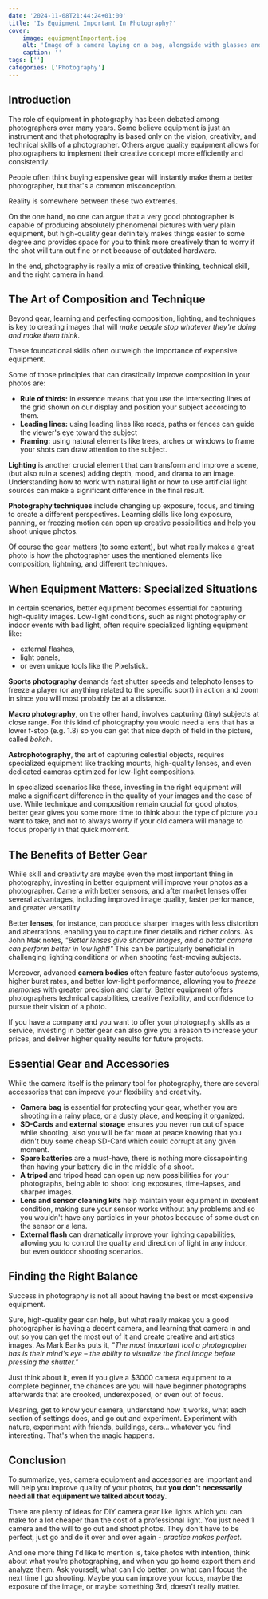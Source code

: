 ```yaml
---
date: '2024-11-08T21:44:24+01:00'
title: 'Is Equipment Important In Photography?'
cover:
    image: equipmentImportant.jpg
    alt: 'Image of a camera laying on a bag, alongside with glasses and a magnifier on a sunny day, somewhere in nature.'
    caption: ''
tags: ['']
categories: ['Photography']
---
```


## Introduction
The role of equipment in photography has been debated among photographers over many years. Some believe equipment is just an instrument and that photography is based only on the vision, creativity, and technical skills of a photographer. Others argue quality equipment allows for photographers to implement their creative concept more efficiently and consistently. 

People often think buying expensive gear will instantly make them a better photographer, but that's a common misconception.

Reality is somewhere between these two extremes. 

On the one hand, no one can argue that a very good photographer is capable of producing absolutely phenomenal pictures with very plain equipment, but high-quality gear definitely makes things easier to some degree and provides space for you to think more creatively than to worry if the shot will turn out fine or not because of outdated hardware. 

In the end, photography is really a mix of creative thinking, technical skill, and the right camera in hand.

## The Art of Composition and Technique
<!-- ![](/about.jpg) -->

Beyond gear, learning and perfecting composition, lighting, and techniques is key to creating images that will *make people stop whatever they're doing and make them think*.

These foundational skills often outweigh the importance of expensive equipment.

Some of those principles that can drastically improve composition in your photos are:
- **Rule of thirds:** in essence means that you use the intersecting lines of the grid shown on our display and position your subject according to them.
- **Leading lines:** using leading lines like roads, paths or fences can guide the viewer's eye toward the subject 
- **Framing:** using natural elements like trees, arches or windows to frame your shots can draw attention to the subject. 

**Lighting** is another crucial element that can transform and improve a scene, (but also ruin a scenes) adding depth, mood, and drama to an image. Understanding how to work with natural light or how to use artificial light sources can make a significant difference in the final result.

**Photography techniques** include changing up exposure, focus, and timing to create a different perspectives. Learning skills like long exposure, panning, or freezing motion can open up creative possibilities and help you shoot unique photos.

Of course the gear matters (to some extent), but what really makes a great photo is how the photographer uses the mentioned elements like composition, lightning, and different techniques.

## When Equipment Matters: Specialized Situations
In certain scenarios, better equipment becomes essential for capturing high-quality images. Low-light conditions, such as night photography or indoor events with bad light, often require specialized lighting equipment like:
- external flashes, 
- light panels, 
- or even unique tools like the Pixelstick. 

**Sports photography** demands fast shutter speeds and telephoto lenses to freeze a player (or anything related to the specific sport) in action and zoom in since you will most probably be at a distance. 

**Macro photography**, on the other hand, involves capturing (tiny) subjects at close range. For this kind of photography you would need a lens that has a lower f-stop (e.g. 1.8) so you can get that nice depth of field in the picture, called *bokeh*. 

**Astrophotography**, the art of capturing celestial objects, requires specialized equipment like tracking mounts, high-quality lenses, and even dedicated cameras optimized for low-light compositions.

In specialized scenarios like these, investing in the right equipment will make a significant difference in the quality of your images and the ease of use. While technique and composition remain crucial for good photos, better gear gives you some more time to think about the type of picture you want to take, and not to always worry if your old camera will manage to focus properly in that quick moment.

## The Benefits of Better Gear
While skill and creativity are maybe even the most important thing in photography, investing in better equipment will improve your photos as a photographer. Camera with better sensors, and after market lenses offer several advantages, including improved image quality, faster performance, and greater versatility.

Better **lenses**, for instance, can produce sharper images with less distortion and aberrations, enabling you to capture finer details and richer colors. As John Mak notes, *"Better lenses give sharper images, and a better camera can perform better in low light!"* This can be particularly beneficial in challenging lighting conditions or when shooting fast-moving subjects.

Moreover, advanced **camera bodies** often feature faster autofocus systems, higher burst rates, and better low-light performance, allowing you to *freeze memories* with greater precision and clarity. Better equipment offers photographers technical capabilities, creative flexibility, and confidence to pursue their vision of a photo.

If you have a company and you want to offer your photography skills as a service, investing in better gear can also give you a reason to increase your prices, and deliver higher quality results for future projects.

## Essential Gear and Accessories
While the camera itself is the primary tool for photography, there are several accessories that can improve your flexibility and creativity. 

- **Camera bag** is essential for protecting your gear, whether you are shooting in a rainy place, or a dusty place, and keeping it organized. 
- **SD-Cards** and **external storage** ensures you never run out of space while shooting, also you will be far more at peace knowing that you didn't buy some cheap SD-Card which could corrupt at any given moment.
- **Spare batteries** are a must-have, there is nothing more dissapointing than having your battery die in the middle of a shoot. 
- **A tripod** and tripod head can open up new possibilities for your photographs, being able to shoot long exposures, time-lapses, and sharper images.
- **Lens and sensor cleaning kits** help maintain your equipment in excelent condition, making sure your sensor works without any problems and so you wouldn't have any particles in your photos because of some dust on the sensor or a lens.
- **External flash** can dramatically improve your lighting capabilities, allowing you to control the quality and direction of light in any indoor, but even outdoor shooting scenarios.

## Finding the Right Balance
Success in photography is not all about having the best or most expensive equipment. 

Sure, high-quality gear can help, but what really makes you a good photographer is having a decent camera, and learning that camera in and out so you can get the most out of it and create creative and artistics images. As Mark Banks puts it, *"The most important tool a photographer has is their mind's eye – the ability to visualize the final image before pressing the shutter."*

Just think about it, even if you give a $3000 camera equipment to a complete beginner, the chances are you will have beginner photographs afterwards that are crooked, underexposed, or even out of focus. 

Meaning, get to know your camera, understand how it works, what each section of settings does, and go out and experiment. Experiment with nature, experiment with friends, buildings, cars... whatever you find interesting. That's when the magic happens.

## Conclusion

To summarize, yes, camera equipment and accessories are important and will help you improve quality of your photos, but **you don't necessarily need all that equipment we talked about today.**

There are plenty of ideas for DIY camera gear like lights which you can make for a lot cheaper than the cost of a professional light. You just need 1 camera and the will to go out and shoot photos. They don't have to be perfect, just go and do it over and over again - *practice makes perfect.*

And one more thing I'd like to mention is, take photos with intention, think about what you're photographing, and when you go home export them and analyze them. Ask yourself, what can I do better, on what can I focus the next time I go shooting. Maybe you can improve your focus, maybe the exposure of the image, or maybe something 3rd, doesn't really matter.